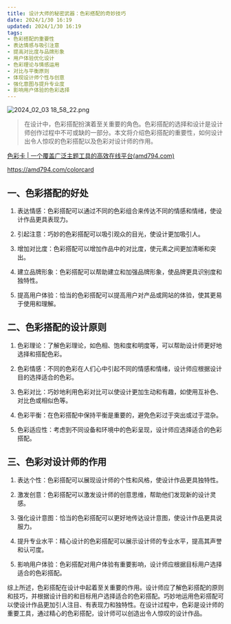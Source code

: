 ```yaml
---
title: 设计大师的秘密武器：色彩搭配的奇妙技巧
date: 2024/1/30 16:19
updated: 2024/1/30 16:19
tags:
- 色彩搭配的重要性
- 表达情感与吸引注意
- 提高对比度与品牌形象
- 用户体验优化设计
- 色彩理论与情感运用
- 对比与平衡原则
- 体现设计师个性与创意
- 强化意图与提升专业度
- 影响用户体验的色彩选择
---
```


<img src="https://static.cmdragon.cn/blog/images/2024_02_03 18_58_22.png@blog" title="2024_02_03 18_58_22.png" alt="2024_02_03 18_58_22.png"/>

> 在设计中，色彩搭配扮演着至关重要的角色。色彩搭配的选择和设计是设计师创作过程中不可或缺的一部分。本文将介绍色彩搭配的重要性，如何设计出令人惊叹的色彩搭配以及色彩对设计师的作用。

[色彩卡 | 一个覆盖广泛主题工具的高效在线平台(amd794.com)](https://amd794.com/colorcard)

https://amd794.com/colorcard


## 一、色彩搭配的好处

1. 表达情感：色彩搭配可以通过不同的色彩组合来传达不同的情感和情绪，使设计作品更具表现力。

2. 引起注意：巧妙的色彩搭配可以吸引观众的目光，使设计更加吸引人。

3. 增加对比度：色彩搭配可以增加作品中的对比度，使元素之间更加清晰和突出。

4. 建立品牌形象：色彩搭配可以帮助建立和加强品牌形象，使品牌更具识别度和独特性。

5. 提高用户体验：恰当的色彩搭配可以提高用户对产品或网站的体验，使其更易于使用和理解。

## 二、色彩搭配的设计原则

1. 色彩理论：了解色彩理论，如色相、饱和度和明度等，可以帮助设计师更好地选择和搭配色彩。

2. 色彩情感：不同的色彩在人们心中引起不同的情感和情绪，设计师应根据设计目的选择适合的色彩。

3. 色彩对比：巧妙地利用色彩对比可以使设计更加生动和有趣，如使用互补色、对比色或相似色等。

4. 色彩平衡：在色彩搭配中保持平衡是重要的，避免色彩过于突出或过于混杂。

5. 色彩适应性：考虑到不同设备和环境中的色彩呈现，设计师应选择适合的色彩搭配。

## 三、色彩对设计师的作用

1. 表达个性：色彩搭配可以展现设计师的个性和风格，使设计作品更具独特性。

2. 激发创意：色彩搭配可以激发设计师的创意思维，帮助他们发现新的设计灵感。

3. 强化设计意图：恰当的色彩搭配可以更好地传达设计意图，使设计作品更具说服力。

4. 提升专业水平：精心设计的色彩搭配可以展示设计师的专业水平，提高其声誉和认可度。

5. 影响用户体验：色彩搭配对用户体验有重要影响，设计师应根据目标用户选择适合的色彩搭配。

综上所述，色彩搭配在设计中起着至关重要的作用。设计师应了解色彩搭配的原则和技巧，并根据设计目的和目标用户选择适合的色彩搭配。巧妙地运用色彩搭配可以使设计作品更加引人注目、有表现力和独特性。在设计过程中，色彩是设计师的重要工具，通过精心的色彩搭配，设计师可以创造出令人惊叹的设计作品。
